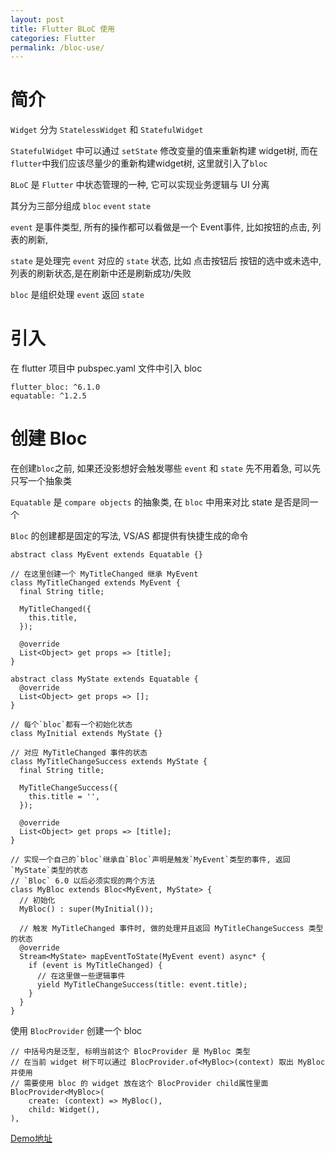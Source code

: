 ```yaml
---
layout: post
title: Flutter BLoC 使用
categories: Flutter
permalink: /bloc-use/
---
```


# 简介

`Widget` 分为 `StatelessWidget` 和 `StatefulWidget`

`StatefulWidget` 中可以通过 `setState` 修改变量的值来重新构建 widget树, 而在`flutter`中我们应该尽量少的重新构建widget树, 这里就引入了`bloc`

`BLoC` 是 `Flutter` 中状态管理的一种, 它可以实现业务逻辑与 UI 分离

其分为三部分组成 `bloc` `event` `state`

`event` 是事件类型, 所有的操作都可以看做是一个 Event事件, 比如按钮的点击, 列表的刷新, 

`state` 是处理完 `event` 对应的 `state` 状态, 比如 点击按钮后 按钮的选中或未选中, 列表的刷新状态,是在刷新中还是刷新成功/失败

`bloc` 是组织处理 `event` 返回 `state`


# 引入

在 flutter 项目中 pubspec.yaml 文件中引入 bloc

```
flutter_bloc: ^6.1.0
equatable: ^1.2.5
```

# 创建 Bloc

在创建`bloc`之前, 如果还没影想好会触发哪些 `event` 和 `state` 先不用着急, 可以先只写一个抽象类

`Equatable` 是 `compare objects` 的抽象类, 在 `bloc` 中用来对比 state 是否是同一个

`Bloc` 的创建都是固定的写法, VS/AS 都提供有快捷生成的命令

```
abstract class MyEvent extends Equatable {}

// 在这里创建一个 MyTitleChanged 继承 MyEvent
class MyTitleChanged extends MyEvent {
  final String title;

  MyTitleChanged({
    this.title,
  });

  @override
  List<Object> get props => [title];
}
```

```
abstract class MyState extends Equatable {
  @override
  List<Object> get props => [];
}

// 每个`bloc`都有一个初始化状态
class MyInitial extends MyState {}

// 对应 MyTitleChanged 事件的状态
class MyTitleChangeSuccess extends MyState {
  final String title;

  MyTitleChangeSuccess({
    this.title = '',
  });

  @override
  List<Object> get props => [title];
}

```

```
// 实现一个自己的`bloc`继承自`Bloc`声明是触发`MyEvent`类型的事件, 返回`MyState`类型的状态
// `Bloc` 6.0 以后必须实现的两个方法
class MyBloc extends Bloc<MyEvent, MyState> {
  // 初始化
  MyBloc() : super(MyInitial());
  
  // 触发 MyTitleChanged 事件时, 做的处理并且返回 MyTitleChangeSuccess 类型的状态
  @override
  Stream<MyState> mapEventToState(MyEvent event) async* {
    if (event is MyTitleChanged) {
      // 在这里做一些逻辑事件
      yield MyTitleChangeSuccess(title: event.title);
    }
  }
}
```

使用 `BlocProvider` 创建一个 bloc

```
// 中括号内是泛型, 标明当前这个 BlocProvider 是 MyBloc 类型
// 在当前 widget 树下可以通过 BlocProvider.of<MyBloc>(context) 取出 MyBloc 并使用
// 需要使用 bloc 的 widget 放在这个 BlocProvider child属性里面
BlocProvider<MyBloc>(
    create: (context) => MyBloc(),
    child: Widget(),  
),
```


[Demo地址](https://github.com/chuxia98/flutter_demo)